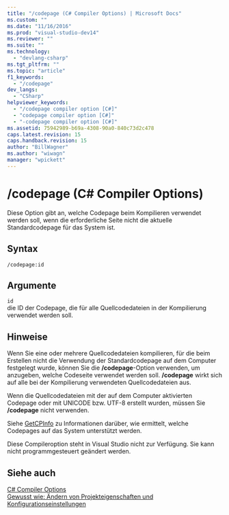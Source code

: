 ```yaml
---
title: "/codepage (C# Compiler Options) | Microsoft Docs"
ms.custom: ""
ms.date: "11/16/2016"
ms.prod: "visual-studio-dev14"
ms.reviewer: ""
ms.suite: ""
ms.technology: 
  - "devlang-csharp"
ms.tgt_pltfrm: ""
ms.topic: "article"
f1_keywords: 
  - "/codepage"
dev_langs: 
  - "CSharp"
helpviewer_keywords: 
  - "/codepage compiler option [C#]"
  - "codepage compiler option [C#]"
  - "-codepage compiler option [C#]"
ms.assetid: 75942989-b69a-4308-90a0-840c73d2c478
caps.latest.revision: 15
caps.handback.revision: 15
author: "BillWagner"
ms.author: "wiwagn"
manager: "wpickett"
---
```

# /codepage (C# Compiler Options)
Diese Option gibt an, welche Codepage beim Kompilieren verwendet werden soll, wenn die erforderliche Seite nicht die aktuelle Standardcodepage für das System ist.  
  
## Syntax  
  
```  
/codepage:id  
```  
  
## Argumente  
 `id`  
 die ID der Codepage, die für alle Quellcodedateien in der Kompilierung verwendet werden soll.  
  
## Hinweise  
 Wenn Sie eine oder mehrere Quellcodedateien kompilieren, für die beim Erstellen nicht die Verwendung der Standardcodepage auf dem Computer festgelegt wurde, können Sie die **\/codepage**\-Option verwenden, um anzugeben, welche Codeseite verwendet werden soll.  **\/codepage** wirkt sich auf alle bei der Kompilierung verwendeten Quellcodedateien aus.  
  
 Wenn die Quellcodedateien mit der auf dem Computer aktivierten Codepage oder mit UNICODE bzw. UTF\-8 erstellt wurden, müssen Sie **\/codepage** nicht verwenden.  
  
 Siehe [GetCPInfo](http://go.microsoft.com/fwlink/?LinkId=148371) zu Informationen darüber, wie ermittelt, welche Codepages auf das System unterstützt werden.  
  
 Diese Compileroption steht in Visual Studio nicht zur Verfügung. Sie kann nicht programmgesteuert geändert werden.  
  
## Siehe auch  
 [C\# Compiler Options](../../../csharp/language-reference/compiler-options/index.md)   
 [Gewusst wie: Ändern von Projekteigenschaften und Konfigurationseinstellungen](http://msdn.microsoft.com/de-de/e7184bc5-2f2b-4b4f-aa9a-3ecfcbc48b67)